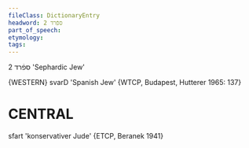 ```yaml
---
fileClass: DictionaryEntry
headword: ספֿרד 2
part_of_speech: 
etymology: 
tags: 
---
```

ספֿרד 2
'Sephardic Jew'

{WESTERN}
svarD 'Spanish Jew' {WTCP, Budapest, Hutterer 1965: 137}

CENTRAL
========

sfart 'konservativer Jude' {ETCP, Beranek 1941}